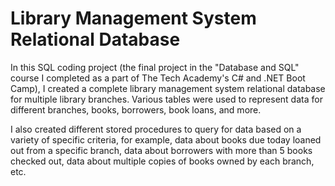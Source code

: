 # Library Management System Relational Database
In this SQL coding project (the final project in the "Database and SQL" course I completed as a part of The Tech Academy's C# and .NET Boot Camp), I created a complete library management system relational database for multiple library branches. Various tables were used to represent data for different branches, books, borrowers, book loans, and more.

I also created different stored procedures to query for data based on a variety of specific criteria, for example, data about books due today loaned out from a specific branch, data about borrowers with more than 5 books checked out, data about multiple copies of books owned by each branch, etc.
